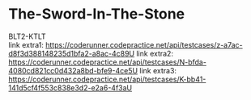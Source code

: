 # The-Sword-In-The-Stone
BLT2-KTLT
<br>
link extra1: https://coderunner.codepractice.net/api/testcases/z-a7ac-d8f3d388148235d1bfa2-a8ac-4c89U
link extra2: https://coderunner.codepractice.net/api/testcases/N-bfda-4080cd821cc0d432a8bd-bfe9-4ce5U
link extra3: https://coderunner.codepractice.net/api/testcases/K-bb41-141d5cf4f553c838e3d2-e2a6-4f3aU
